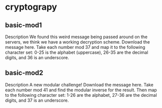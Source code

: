 # cryptograpy

## basic-mod1

Description
We found this weird message being passed around on the servers, we think we have a working decryption scheme.
Download the message here.
Take each number mod 37 and map it to the following character set: 0-25 is the alphabet (uppercase), 
26-35 are the decimal digits, and 36 is an underscore.


## basic-mod2
Description
A new modular challenge!
Download the message here.
Take each number mod 41 and find the modular inverse for the result. 
Then map to the following character set: 1-26 are the alphabet, 27-36 are the decimal digits, and 37 is an underscore.
